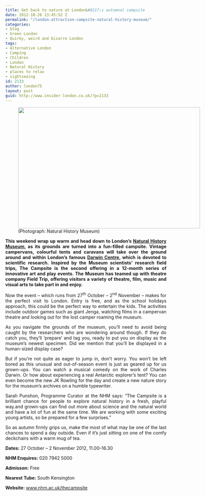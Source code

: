 ```yaml
---
title: Get back to nature at London&#8217;s autumnal campsite
date: 2012-10-26 13:45:52 Z
permalink: "/london-attraction-campsite-natural-history-museum/"
categories:
- blog
- Green London
- Quirky, weird and bizarre London
tags:
- Alternative London
- Camping
- Children
- London
- Natural History
- places to relax
- sightseeing
id: 2133
author: london75
layout: post
guid: http://www.insider-london.co.uk/?p=2133
---
```


<figure id="attachment_2137" style="width: 569px" class="wp-caption alignnone"><img class="size-full wp-image-2137" src="http://www.insider-london.co.uk/wp-content/uploads/2012/10/London-Campsite-Natural-History-Museum1.jpg" alt="" width="569" height="379" /><figcaption class="wp-caption-text">(Photograph: Natural History Museum)</figcaption></figure> 

<p style="text-align: justify">
  <strong>This weekend wrap up warm and head down to London’s <a href="http://www.nhm.ac.uk/">Natural History Museum</a>, as its grounds are turned into a fun-filled campsite. Vintage campervans, colourful tents and caravans will take over the ground around and within London’s famous <a href="http://www.nhm.ac.uk/visit-us/darwin-centre-visitors/index.html">Darwin Centre</a>, which is devoted to scientific research. Inspired by the Museum scientists’ research field trips, The Campsite is the second offering in a 12-month series of innovative art and play events. The Museum has teamed up with theatre company Field Trip, offering visitors a variety of theatre, film, music and visual arts to take part in and enjoy.</strong>
</p>

<p style="text-align: justify">
  Now the event &#8211; which runs from 27<sup>th</sup> October – 2<sup>nd</sup> November &#8211; makes for the perfect visit to London. Entry is free, and as the school holidays approach, this could be the perfect way to entertain the kids. The activities include outdoor games such as giant Jenga, watching films in a campervan theatre and looking out for the lost camper roaming the museum.
</p>

<p style="text-align: justify">
  As you navigate the grounds of the museum, you’ll need to avoid being caught by the researchers who are wondering around though. If they do catch you, they’ll ‘prepare’ and tag you, ready to put you on display as the museum’s newest specimen. Did we mention that you’ll be displayed in a human-sized display case?
</p>

<p style="text-align: justify">
  But if you’re not quite as eager to jump in, don’t worry. You won’t be left bored as this unusual and out-of-season event is just as geared up for us grown-ups. You can watch a musical comedy on the work of Charles Darwin. Or how about experiencing a real Antarctic explorer’s tent? You can even become the new JK Rowling for the day and create a new nature story for the museum’s archives on a humble typewriter.
</p>

<p style="text-align: justify">
  Sarah Punshon, Programme Curator at the NHM says: “The Campsite is a brilliant chance for people to explore natural history in a fresh, playful way.and grown-ups can find out more about science and the natural world and have a lot of fun at the same time. We are working with some exciting young artists, so be prepared for a few surprises.”
</p>

<p style="text-align: justify">
  So as autumn firmly grips us, make the most of what may be one of the last chances to spend a day outside. Even if it&#8217;s just sitting on one of the comfy deckchairs with a warm mug of tea.
</p>

<p style="text-align: justify">
  <strong>Dates:</strong> 27 October – 2 November 2012, 11.00–16.30
</p>

<p style="text-align: justify">
  <strong>NHM Enquires:</strong> 020 7942 5000
</p>

<p style="text-align: justify">
  <strong>Admisson:</strong> Free
</p>

<p style="text-align: justify">
  <strong>Nearest Tube:</strong> South Kensington
</p>

<p style="text-align: justify">
  <strong>Website:</strong> <a href="http://www.nhm.ac.uk/thecampsite">www.nhm.ac.uk/thecampsite</a>
</p>